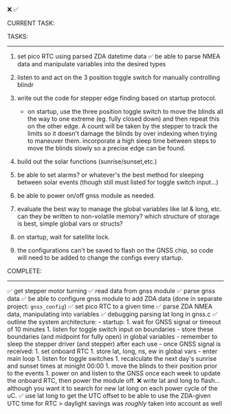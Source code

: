 ❌
✅


CURRENT TASK:

TASKS:
______________________________________________________________________________
1. set pico RTC using parsed ZDA datetime data
    ✅ be able to parse NMEA data and manipulate variables into the desired types

1. listen to and act on the 3 position toggle switch for manually controlling blindr
1. write out the code for stepper edge finding based on startup protocol.
    - on startup, use the three position toggle switch to move the blinds all the way to one extreme (eg. fully closed down) and then repeat this on the other edge. A count will be taken by the stepper to track the limits so it doesn't damage the blinds by over indexing when trying to maneuver them. incorporate a high sleep time between steps to move the blinds slowly so a precise edge can be found.
1. build out the solar functions (sunrise/sunset,etc.)
1. be able to set alarms? or whatever's the best method for sleeping between solar events (though still must listed for toggle switch input...)
1. be able to power on/off gnss module as needed.
1. evaluate the best way to manage the global variables like lat & long, etc. can they be written to non-volatile memory? which structure of storage is best, simple global vars or structs?
1. on startup, wait for satellite lock.
1. the configurations can't be saved to flash on the GNSS chip, so code will need to be added to change the configs every startup.


COMPLETE:
______________________________________________________________________________
✅ get stepper motor turning
✅ read data from gnss module
✅ parse gnss data
✅ be able to configure gnss module to add ZDA data (done in separate project: `gnss_config`)
✅ set pico RTC to a given time
✅ parse ZDA NMEA data, manipulating into variables
✅ debugging parsing lat long in gnss.c
✅ outline the system architecture:
    - startup:
        1. wait for GNSS signal or timeout of 10 minutes
        1. listen for toggle switch input on boundaries
            - store these boundaries (and midpoint for fully open) in global variables
            - remember to sleep the stepper driver (and stepper) after each use
    - once GNSS signal is received:
        1. set onboard RTC
        1. store lat, long, ns, ew in global vars
    - enter main loop
        1. listen for toggle switches
        1. recalculate the next day's sunrise and sunset times at minight 00:00
        1. move the blinds to their position prior to the events
        1. power on and listen to the GNSS once each week to update the onboard RTC, then power the module off.
❌ write lat and long to flash... although you want it to search for new lat long on each power cycle of the uC.
✅ use lat long to get the UTC offset to be able to use the ZDA-given UTC time for RTC
    > daylight savings was *roughly* taken into account as well


